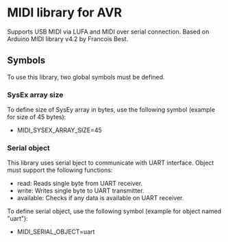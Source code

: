 # MIDI library for AVR

Supports USB MIDI via LUFA and MIDI over serial connection. Based on Arduino MIDI library v4.2 by Francois Best.

## Symbols

To use this library, two global symbols must be defined.

### SysEx array size

To define size of SysEy array in bytes, use the following symbol (example for size of 45 bytes):

- MIDI_SYSEX_ARRAY_SIZE=45

### Serial object

This library uses serial bject to communicate with UART interface. Object must support the following functions:

- read: Reads single byte from UART receiver.
- write: Writes single byte to UART transmitter.
- available: Checks if any data is available on UART receiver.

To define serial object, use the following symbol (example for object named "uart"):

- MIDI_SERIAL_OBJECT=uart
